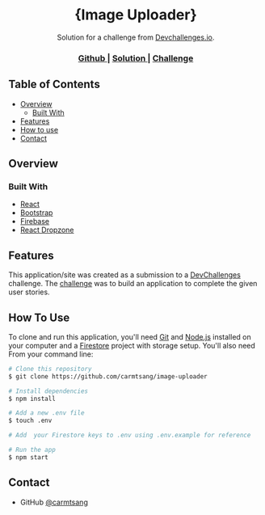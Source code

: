 <h1 align="center">{Image Uploader}</h1>

<div align="center">
   Solution for a challenge from  <a href="http://devchallenges.io" target="_blank">Devchallenges.io</a>.
</div>

<div align="center">
  <h3>
    <a href="https://github.com/carmtsang/image-uploader">
      Github
    </a>
    <span> | </span>
    <a href="https://image-uploader-34d30.web.app/">
      Solution
    </a>
    <span> | </span>
    <a href="https://devchallenges.io/challenges/O2iGT9yBd6xZBrOcVirx">
      Challenge
    </a>
  </h3>
</div>

<!-- TABLE OF CONTENTS -->

## Table of Contents

- [Overview](#overview)
  - [Built With](#built-with)
- [Features](#features)
- [How to use](#how-to-use)
- [Contact](#contact)

<!-- OVERVIEW -->

## Overview

<!-- ![screenshot](https://user-images.githubusercontent.com/16707738/92399059-5716eb00-f132-11ea-8b14-bcacdc8ec97b.png)

Introduce your projects by taking a screenshot or a gif. Try to tell visitors a story about your project by answering:

- Where can I see your demo?
- What was your experience?
- What have you learned/improved?
- Your wisdom? :) -->

### Built With

<!-- This section should list any major frameworks that you built your project using. Here are a few examples.-->

- [React](https://reactjs.org/)
- [Bootstrap](https://react-bootstrap.github.io/)
- [Firebase](https://firebase.google.com/)
- [React Dropzone](https://react-dropzone.js.org/)

## Features

<!-- List the features of your application or follow the template. Don't share the figma file here :) -->

This application/site was created as a submission to a [DevChallenges](https://devchallenges.io/) challenge. The [challenge](https://devchallenges.io/challenges/O2iGT9yBd6xZBrOcVirx) was to build an application to complete the given user stories.

## How To Use

<!-- Example: -->

To clone and run this application, you'll need [Git](https://git-scm.com) and [Node.js](https://nodejs.org/en/download/) installed on your computer and a [Firestore](https://cloud.google.com/firestore) project with storage setup. You'll also need From your command line:

```bash
# Clone this repository
$ git clone https://github.com/carmtsang/image-uploader

# Install dependencies
$ npm install

# Add a new .env file
$ touch .env

# Add  your Firestore keys to .env using .env.example for reference

# Run the app
$ npm start
```

## Contact

<!-- - Website [your-website.com](https://{your-web-site-link}) -->

- GitHub [@carmtsang](https://{github.com/carmtsang})
<!-- - Twitter [@your-twitter](https://{twitter.com/your-username}) -->

